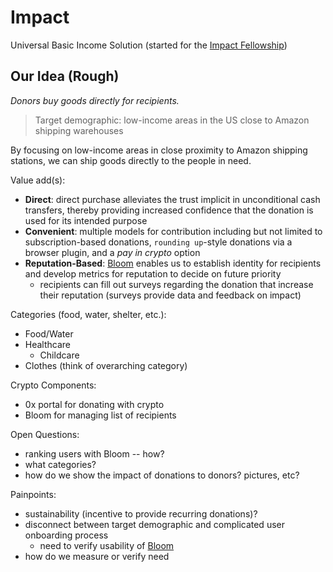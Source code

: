 # Impact
Universal Basic Income Solution (started for the [Impact Fellowship](https://www.impactlabs.io/fellowship))

## Our Idea (Rough)

*Donors buy goods directly for recipients.*

> Target demographic: low-income areas in the US close to Amazon shipping warehouses

By focusing on low-income areas in close proximity to Amazon shipping stations, we can ship goods directly to the people in need.

Value add(s):
* **Direct**: direct purchase alleviates the trust implicit in unconditional cash transfers, thereby providing increased confidence that the donation is used for its intended purpose
* **Convenient**: multiple models for contribution including but not limited to subscription-based donations, `rounding up`-style donations via a browser plugin, and a *pay in crypto* option
* **Reputation-Based**: [Bloom](https://bloom.co/) enables us to establish identity for recipients and develop metrics for reputation to decide on future priority   
    * recipients can fill out surveys regarding the donation that increase their reputation (surveys provide data and feedback on impact)

Categories (food, water, shelter, etc.):
* Food/Water 
* Healthcare
    * Childcare
* Clothes (think of overarching category)

Crypto Components: <br>
* 0x portal for donating with crypto
* Bloom for managing list of recipients

Open Questions:<br>
* ranking users with Bloom -- how?
* what categories?
* how do we show the impact of donations to donors? pictures, etc?

Painpoints: <br>
* sustainability (incentive to provide recurring donations)?
* disconnect between target demographic and complicated user onboarding process
    * need to verify usability of [Bloom](https://bloom.io)
* how do we measure or verify need